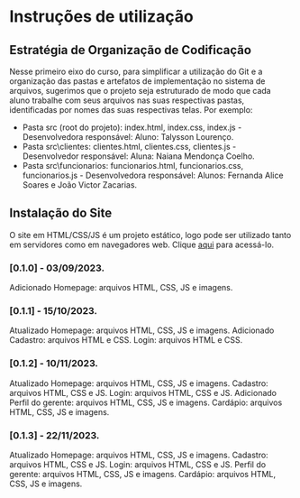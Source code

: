 # Instruções de utilização

## Estratégia de Organização de Codificação 

Nesse primeiro eixo do curso, para simplificar a utilização do Git e a organização das pastas e artefatos de implementação no sistema de arquivos, sugerimos que o projeto seja estruturado de modo que cada aluno trabalhe com seus arquivos nas suas respectivas pastas, identificadas por nomes das suas respectivas telas. Por exemplo:
- Pasta src (root do projeto): index.html, index.css, index.js - Desenvolvedora responsável: Aluno: Talysson Lourenço.
- Pasta src\clientes: clientes.html, clientes.css, clientes.js - Desenvolvedor responsável: Aluna: Naiana Mendonça Coelho.
- Pasta src\funcionarios: funcionarios.html, funcionarios.css, funcionarios.js  - Desenvolvedora responsável: Alunos: Fernanda Alice Soares e João Victor Zacarias.

## Instalação do Site

O site em HTML/CSS/JS é um projeto estático, logo pode ser utilizado tanto em servidores como em navegadores web. Clique <a href="https://icei-puc-minas-pmv-ads.github.io/pmv-ads-2023-2-e1-proj-web-t1-easymenu/codigo-fonte/paginaInicial/index.html">aqui</a> para acessá-lo. 

### [0.1.0] - 03/09/2023.
Adicionado
Homepage: arquivos HTML, CSS, JS e imagens.

### [0.1.1] - 15/10/2023.
Atualizado
Homepage: arquivos HTML, CSS, JS e imagens.
Adicionado
Cadastro: arquivos HTML e CSS.
Login: arquivos HTML e CSS. 

### [0.1.2] - 10/11/2023.
Atualizado
Homepage: arquivos HTML, CSS, JS e imagens.
Cadastro: arquivos HTML, CSS e JS.
Login: arquivos HTML, CSS e JS.
Adicionado
Perfil do gerente: arquivos HTML, CSS, JS e imagens.
Cardápio: arquivos HTML, CSS, JS e imagens.

### [0.1.3] - 22/11/2023.
Atualizado
Homepage: arquivos HTML, CSS, JS e imagens.
Cadastro: arquivos HTML, CSS e JS.
Login: arquivos HTML, CSS e JS.
Perfil do gerente: arquivos HTML, CSS, JS e imagens.
Cardápio: arquivos HTML, CSS, JS e imagens.
